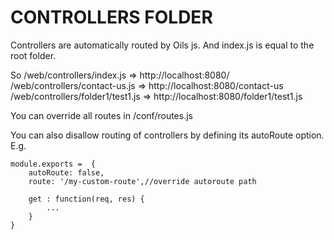 CONTROLLERS FOLDER
==================

Controllers are automatically routed by Oils js. And index.js is equal to the root folder.

So 
/web/controllers/index.js => http://localhost:8080/
/web/controllers/contact-us.js => http://localhost:8080/contact-us
/web/controllers/folder1/test1.js => http://localhost:8080/folder1/test1.js

You can override all routes in /conf/routes.js

You can also disallow routing of controllers by defining its autoRoute option.
E.g.

```
module.exports =  {
	autoRoute: false,
	route: '/my-custom-route',//override autoroute path
	
	get : function(req, res) {
		...
	}
}
```